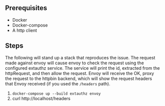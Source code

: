 Prerequisites
-------------

* Docker
* Docker-compose
* A http client


Steps
-----

The following will stand up a stack that reproduces the issue.
The request made against envoy will cause envoy to check the request
using the configured extauthz service.
The service will print the id, extracted from the httpRequest, and then
allow the request.
Envoy will receive the OK, proxy the request to the httpbin backend, which
will show the request headers that Envoy received (if you used the `/headers` path).

1. `docker-compose up --build extauthz envoy`
2. curl http://localhost/headers
